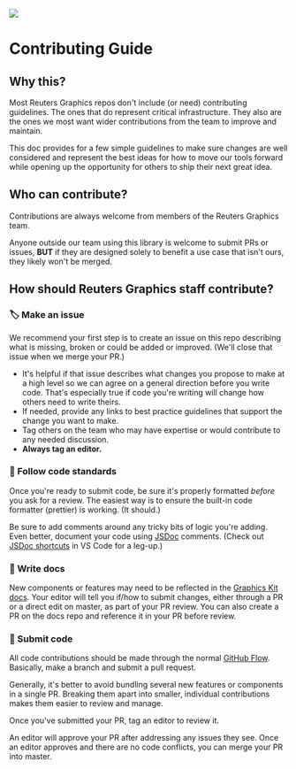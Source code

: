 ![](https://graphics.thomsonreuters.com/style-assets/images/logos/reuters-graphics-logo/svg/graphics-logo-color-dark.svg)

# Contributing Guide

## Why this?

Most Reuters Graphics repos don't include (or need) contributing guidelines. The ones that do represent critical infrastructure. They also are the ones we most want wider contributions from the team to improve and maintain.

This doc provides for a few simple guidelines to make sure changes are well considered and represent the best ideas for how to move our tools forward while opening up the opportunity for others to ship their next great idea.

## Who can contribute?

Contributions are always welcome from members of the Reuters Graphics team.

Anyone outside our team using this library is welcome to submit PRs or issues, **BUT** if they are designed solely to benefit a use case that isn't ours, they likely won't be merged.

## How should Reuters Graphics staff contribute?

### 🏷️ Make an issue

We recommend your first step is to create an issue on this repo describing what is missing, broken or could be added or improved. (We'll close that issue when we merge your PR.)

- It's helpful if that issue describes what changes you propose to make at a high level so we can agree on a general direction before you write code. That's especially true if code you're writing will change how others need to write theirs.
- If needed, provide any links to best practice guidelines that support the change you want to make.
- Tag others on the team who may have expertise or would contribute to any needed discussion.
- **Always tag an editor.**

### 🧹 Follow code standards

Once you're ready to submit code, be sure it's properly formatted _before_ you ask for a review. The easiest way is to ensure the built-in code formatter (prettier) is working. (It should.)

Be sure to add comments around any tricky bits of logic you're adding. Even better, document your code using [JSDoc](https://devhints.io/jsdoc) comments. (Check out [JSDoc shortcuts](https://code.visualstudio.com/docs/languages/javascript#_jsdoc-support) in VS Code for a leg-up.)

### 📝 Write docs

New components or features may need to be reflected in the [Graphics Kit docs](https://github.com/reuters-graphics/docs_graphics-kit). Your editor will tell you if/how to submit changes, either through a PR or a direct edit on master, as part of your PR review. You can also create a PR on the docs repo and reference it in your PR before review.

### 🍺 Submit code

All code contributions should be made through the normal [GitHub Flow](https://www.w3schools.com/git/git_github_flow.asp#:~:text=The%20GitHub%20flow%20is%20a,Make%20changes%20and%20add%20Commits). Basically, make a branch and submit a pull request.

Generally, it's better to avoid bundling several new features or components in a single PR. Breaking them apart into smaller, individual contributions makes them easier to review and manage.

Once you've submitted your PR, tag an editor to review it.

An editor will approve your PR after addressing any issues they see. Once an editor approves and there are no code conflicts, you can merge your PR into master.
